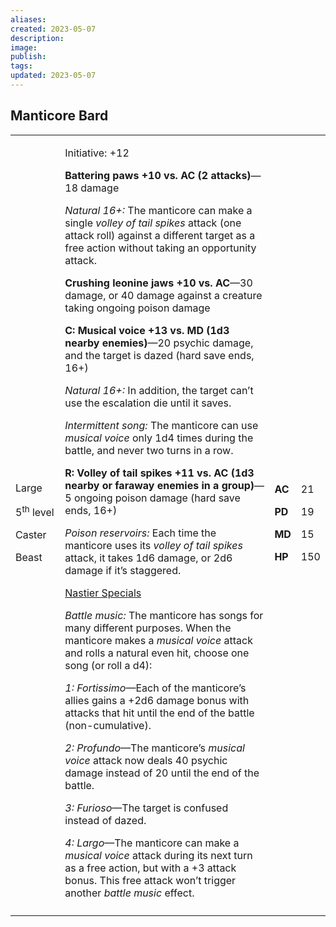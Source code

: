 ```yaml
---
aliases: 
created: 2023-05-07
description: 
image: 
publish: 
tags: 
updated: 2023-05-07
---
```


## Manticore Bard

<table>
<colgroup>
<col style="width: 16%" />
<col style="width: 71%" />
<col style="width: 5%" />
<col style="width: 6%" />
</colgroup>
<tbody>
<tr class="odd">
<td><p>Large</p>
<p>5<sup>th</sup> level</p>
<p>Caster</p>
<p>Beast</p></td>
<td><p>Initiative: +12</p>
<p><strong>Battering paws +10 vs. AC (2 attacks)</strong>—18 damage</p>
<p><em>Natural 16+:</em> The manticore can make a single <em>volley of
tail spikes</em> attack (one attack roll) against a different target as
a free action without taking an opportunity attack.</p>
<p><strong>Crushing leonine jaws +10 vs. AC</strong>—30 damage, or 40
damage against a creature taking ongoing poison damage</p>
<p><strong>C: Musical voice +13 vs. MD (1d3 nearby enemies)</strong>—20
psychic damage, and the target is dazed (hard save ends, 16+)</p>
<p><em>Natural 16+:</em> In addition, the target can’t use the
escalation die until it saves.</p>
<p><em>Intermittent song:</em> The manticore can use <em>musical
voice</em> only 1d4 times during the battle, and never two turns in a
row.</p>
<p><strong>R: Volley of tail spikes +11 vs. AC (1d3 nearby or faraway
enemies in a group)</strong>—5 ongoing poison damage (hard save ends,
16+)</p>
<p><em>Poison reservoirs:</em> Each time the manticore uses its
<em>volley of tail spikes</em> attack, it takes 1d6 damage, or 2d6
damage if it’s staggered.</p>
<p><u>Nastier Specials</u></p>
<p><em>Battle music:</em> The manticore has songs for many different
purposes. When the manticore makes a <em>musical voice</em> attack and
rolls a natural even hit, choose one song (or roll a d4):</p>
<p><em>1: Fortissimo</em>—Each of the manticore’s allies gains a +2d6
damage bonus with attacks that hit until the end of the battle
(non-cumulative).</p>
<p><em>2: Profundo</em>—The manticore’s <em>musical voice</em> attack
now deals 40 psychic damage instead of 20 until the end of the
battle.</p>
<p><em>3: Furioso</em>—The target is confused instead of dazed.</p>
<p><em>4: Largo</em>—The manticore can make a <em>musical voice</em>
attack during its next turn as a free action, but with a +3 attack
bonus. This free attack won’t trigger another <em>battle music</em>
effect.</p></td>
<td><p><strong>AC</strong></p>
<p><strong>PD</strong></p>
<p><strong>MD</strong></p>
<p><strong>HP</strong></p></td>
<td><p>21</p>
<p>19</p>
<p>15</p>
<p>150</p></td>
</tr>
<tr class="even">
<td></td>
<td></td>
<td></td>
<td></td>
</tr>
</tbody>
</table>

